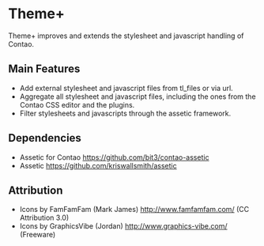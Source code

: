Theme+
======

Theme+ improves and extends the stylesheet and javascript handling of Contao.

Main Features
-------------

* Add external stylesheet and javascript files from tl_files or via url.
* Aggregate all stylesheet and javascript files, including the ones from the Contao CSS editor and the plugins.
* Filter stylesheets and javascripts through the assetic framework.

Dependencies
------------

* Assetic for Contao https://github.com/bit3/contao-assetic
* Assetic https://github.com/kriswallsmith/assetic

Attribution
-----------

* Icons by FamFamFam (Mark James) http://www.famfamfam.com/ (CC Attribution 3.0)
* Icons by GraphicsVibe (Jordan) http://www.graphics-vibe.com/ (Freeware)

